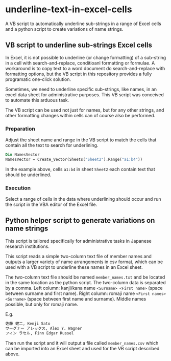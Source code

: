 # underline-text-in-excel-cells

A VB script to automatically underline sub-strings in a range of Excel cells and a python script to create variations of name strings.

## VB script to underline sub-strings Excel cells

In Excel, it is not possible to underline (or change formatting) of a sub-string in a cell with search-and-replace, conditioanl formatting or formulae.
A workaround is to copy text to a word document do search-and-replace with formatting options, but the VB script in this repository provides a fully programatic one-click solution.

Sometimes, we need to underline specific sub-strings, like names, in an excel data sheet for administrative purposes. This VB script was conceived to automate this arduous task.

The VB script can be used not just for names, but for any other strings, and other formatting changes within cells can of course also be performed.

### Preparation

Adjust the sheet name and range in the VB script to match the cells that contain all the text to search for underlining.

```vb
Dim NamesVector
NamesVector = Create_Vector(Sheets("Sheet2").Range("a1:b4"))
```

In the example above, cells `a1:b4` in sheet `Sheet2` each contain text that should be underlined.

### Execution

Select a range of cells in the data where underlining should occur and run the script in the VBA editor of the Excel file.

## Python helper script to generate variations on name strings

This script is tailored specifically for administrative tasks in Japanese research institutions.

This script reads a simple two-column text file of member names and outputs a larger variety of name arrangements in csv format, which can be used with a VB script to underline these names in an Excel sheet.

The two-column text file should be named `member_names.txt` and be located in the same location as the python script. The two-column data is separated by a comma. Left column: kanji/kana name `<Surname> <First name>` (space between surname and first name). Right column: romaji name `<First names> <Surname>` (space between first name and surname). Middle names possible, but only for romaji name.

E.g.
```txt
佐藤 健二, Kenji Sato
ワーグナー アレックス, Alex Y. Wagner
フィン ラセル, Finn Edgar Russel
```

Then run the script and it will output a file called `member_names.csv` which can be imported into an Excel sheet and used for the VB script described above.


